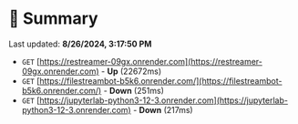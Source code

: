 # 📖 Summary
Last updated: **8/26/2024, 3:17:50 PM**

- `GET` [https://restreamer-09gx.onrender.com](https://restreamer-09gx.onrender.com) - **Up** (22672ms)
- `GET` [https://filestreambot-b5k6.onrender.com/](https://filestreambot-b5k6.onrender.com/) - **Down** (251ms)
- `GET` [https://jupyterlab-python3-12-3.onrender.com](https://jupyterlab-python3-12-3.onrender.com) - **Down** (217ms)
